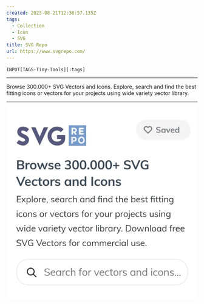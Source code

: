 ```yaml
---
created: 2023-08-21T12:38:57.135Z
tags: 
  - Collection
  - Icon
  - SVG
title: SVG Repo
url: https://www.svgrepo.com/
---
```

```meta-bind
INPUT[TAGS-Tiny-Tools][:tags]
```

___
Browse 300.000+ SVG Vectors and Icons.
Explore, search and find the best fitting icons or vectors for your projects using wide variety vector library.
___

![](_attachments/svg-repo.jpg)
